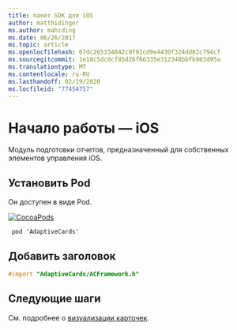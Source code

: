 ```yaml
---
title: пакет SDK для iOS
author: matthidinger
ms.author: mahiding
ms.date: 06/26/2017
ms.topic: article
ms.openlocfilehash: 67dc265334842c9f92cd9e4430f324dd82c794cf
ms.sourcegitcommit: 1e18c5dc0cf85d26f66335e312348bbfb903d95a
ms.translationtype: MT
ms.contentlocale: ru-RU
ms.lasthandoff: 02/19/2020
ms.locfileid: "77454757"
---
```

# <a name="getting-started---ios"></a>Начало работы — iOS

Модуль подготовки отчетов, предназначенный для собственных элементов управления iOS.

## <a name="install-pod"></a>Установить Pod

Он доступен в виде Pod.

[![CocoaPods](https://img.shields.io/cocoapods/v/AdaptiveCards.svg)](https://cocoapods.org/pods/AdaptiveCards)

```console
 pod 'AdaptiveCards'
```

## <a name="add-header"></a>Добавить заголовок

```objective-c
#import "AdaptiveCards/ACFramework.h"
```

## <a name="next-steps"></a>Следующие шаги

См. подробнее о [визуализации карточек](render-a-card.md).